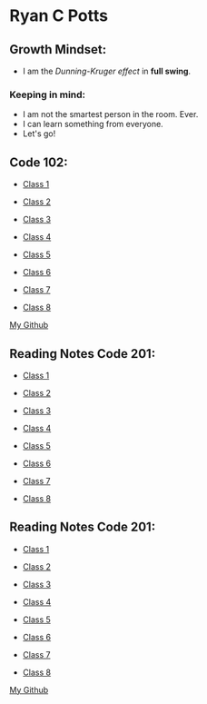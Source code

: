 # Ryan C Potts

## Growth Mindset:
- I am the *Dunning-Kruger effect* in **full swing**.

### Keeping in mind:
- I am not the smartest person in the room. Ever.
- I can learn something from everyone.
- Let's go!

## Code 102:

- [Class 1](./code-102/class-01.md)

- [Class 2](./code-102/class-02.md)

- [Class 3](./code-102/class-03.md)

- [Class 4](./code-102/class-04.md)

- [Class 5](./code-102/class-05.md)

- [Class 6](./code-102/class-06.md)

- [Class 7](./code-102/class-07.md)

- [Class 8](./code-102/class-08.md)


[My Github](https://github.com/RyanCPotts/)


## Reading Notes Code 201:

- [Class 1](./code-201/class-01.md)

- [Class 2](./code-201/class-02.md)

- [Class 3](./code-201/class-03.md)

- [Class 4](./code-201/class-04.md)

- [Class 5](./code-201/class-05.md)

- [Class 6](./code-201/class-06.md)

- [Class 7](./code-201/class-07.md)

- [Class 8](./code-201/class-08.md)




## Reading Notes Code 201:

- [Class 1](./code-201/class-01.md)

- [Class 2](./code-201/class-02.md)

- [Class 3](./code-201/class-03.md)

- [Class 4](./code-201/class-04.md)

- [Class 5](./code-201/class-05.md)

- [Class 6](./code-201/class-06.md)

- [Class 7](./code-201/class-07.md)

- [Class 8](./code-201/class-08.md)


[My Github](https://github.com/RyanCPotts/)
